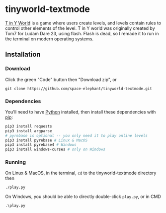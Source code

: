 # tinyworld-textmode
[T in Y World](http://radar.spacebar.org/f/a/weblog/comment/1/1081) is a game where users create levels, and levels contain rules to control other elements of the level. T in Y world was originally created by Tom7 for Ludam Dare 23, using flash. Flash is dead, so I remade it to run in the terminal on modern operating systems.

## Installation

### Download
Click the green "Code" button then "Download zip", or
```
git clone https://github.com/space-elephant/tinyworld-textmode.git
```

### Dependencies  
You'll need to have [Python](https://www.python.org/downloads) installed, then install these dependencies with [pip](https://pip.pypa.io/en/stable/getting-started/):
```bash
pip3 install requests
pip3 install argparse
# pyrebase is optional -- you only need it to play online levels
pip3 install pyrebase # Linux & MacOS 
pip3 install pyrebase4 # Windows
pip3 install windows-curses # only on Windows
```

### Running
On Linux & MacOS, in the terminal, `cd` to the tinyworld-textmode directory then
```
./play.py
```
On Windows, you should be able to directly double-click `play.py`, or in CMD
```
.\play.py
```
